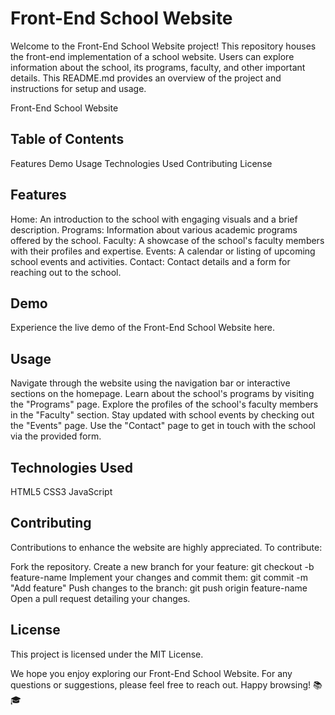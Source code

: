 <h1>Front-End School Website</h1>
Welcome to the Front-End School Website project! This repository houses the front-end implementation of a school website. Users can explore information about the school, its programs, faculty, and other important details. This README.md provides an overview of the project and instructions for setup and usage.

Front-End School Website
<h2>Table of Contents</h2>
Features
Demo
Usage
Technologies Used
Contributing
License
<h2>Features</h2>
Home: An introduction to the school with engaging visuals and a brief description.
Programs: Information about various academic programs offered by the school.
Faculty: A showcase of the school's faculty members with their profiles and expertise.
Events: A calendar or listing of upcoming school events and activities.
Contact: Contact details and a form for reaching out to the school.
<h2>Demo</h2>
Experience the live demo of the Front-End School Website here.
<h2>Usage</h2>
Navigate through the website using the navigation bar or interactive sections on the homepage.
Learn about the school's programs by visiting the "Programs" page.
Explore the profiles of the school's faculty members in the "Faculty" section.
Stay updated with school events by checking out the "Events" page.
Use the "Contact" page to get in touch with the school via the provided form.
<h2>Technologies Used</h2>
HTML5
CSS3
JavaScript
<h2>Contributing</h2>
Contributions to enhance the website are highly appreciated. To contribute:

Fork the repository.
Create a new branch for your feature: git checkout -b feature-name
Implement your changes and commit them: git commit -m "Add feature"
Push changes to the branch: git push origin feature-name
Open a pull request detailing your changes.
<h2>License</h2>
This project is licensed under the MIT License.

We hope you enjoy exploring our Front-End School Website. For any questions or suggestions, please feel free to reach out. Happy browsing! 📚🎓
